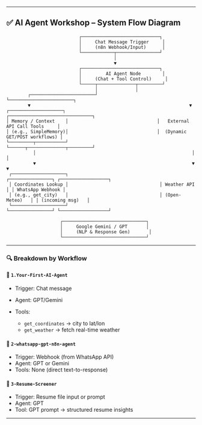 
---

## ✅ **AI Agent Workshop – System Flow Diagram**

```plaintext
                           ┌─────────────────────────────┐
                           │     Chat Message Trigger     │
                           │     (n8n Webhook/Input)      │
                           └────────────┬────────────────┘
                                        │
                                        ▼
                           ┌─────────────────────────────┐
                           │         AI Agent Node        │
                           │     (Chat + Tool Control)     │
                           └─────┬──────────────┬─────────┘
                                 │              │
        ┌────────────────────────┘              └────────────────────────┐
        ▼                                                           ▼
┌────────────────────┐                                 ┌───────────────────────────────┐
│ Memory / Context    │                                 │   External API Call Tools     │
│ (e.g., SimpleMemory)│                                 │  (Dynamic GET/POST workflows) │
└─────────┬───────────┘                                 └──────┬──────────────┬─────────┘
          │                                                          │              │
          ▼                                                          ▼              ▼
 ┌────────────────────┐                                  ┌────────────────┐ ┌──────────────────┐
 │ Coordinates Lookup │                                  │ Weather API    │ │ WhatsApp Webhook │
 │ (e.g., get_city)   │                                  │ (Open-Meteo)   │ │ (incoming msg)   │
 └────────────────────┘                                  └────────────────┘ └──────────────────┘

                    ┌───────────────────────────────┐
                    │     Google Gemini / GPT       │
                    │     (NLP & Response Gen)       │
                    └───────────────────────────────┘
```

---

### 🔍 Breakdown by Workflow

#### 📍 `1.Your-First-AI-Agent`

* Trigger: Chat message
* Agent: GPT/Gemini
* Tools:

  * `get_coordinates` → city to lat/lon
  * `get_weather` → fetch real-time weather

#### 💬 `2-whatsapp-gpt-n8n-agent`

* Trigger: Webhook (from WhatsApp API)
* Agent: GPT or Gemini
* Tools: None (direct text-to-response)

#### 📄 `3-Resume-Screener`

* Trigger: Resume file input or prompt
* Agent: GPT
* Tool: GPT prompt → structured resume insights

---
